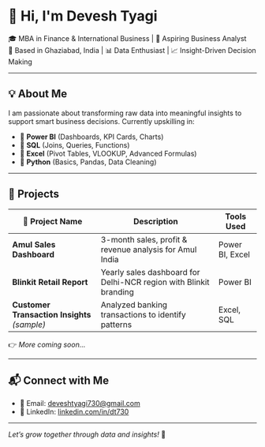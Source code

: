 # 👋 Hi, I'm Devesh Tyagi

🎓 MBA in Finance & International Business | 💼 Aspiring Business Analyst  
📍 Based in Ghaziabad, India | 📊 Data Enthusiast | 📈 Insight-Driven Decision Making

---

## 💡 About Me

I am passionate about transforming raw data into meaningful insights to support smart business decisions. Currently upskilling in:

- 🔹 **Power BI** (Dashboards, KPI Cards, Charts)
- 🔹 **SQL** (Joins, Queries, Functions)
- 🔹 **Excel** (Pivot Tables, VLOOKUP, Advanced Formulas)
- 🔹 **Python** (Basics, Pandas, Data Cleaning)

---

## 📁 Projects

| 📌 Project Name | Description | Tools Used |
|----------------|-------------|-------------|
| **Amul Sales Dashboard** | 3-month sales, profit & revenue analysis for Amul India | Power BI, Excel |
| **Blinkit Retail Report** | Yearly sales dashboard for Delhi-NCR region with Blinkit branding | Power BI |
| **Customer Transaction Insights** *(sample)* | Analyzed banking transactions to identify patterns | Excel, SQL |

👉 *More coming soon…*

---

## 📬 Connect with Me

- 📧 Email: [deveshtyagi730@gmail.com](mailto:deveshtyagi730@gmail.com)  
- 🔗 LinkedIn: [linkedin.com/in/dt730](https://www.linkedin.com/in/dt730)  

---

*Let’s grow together through data and insights!* 🚀

